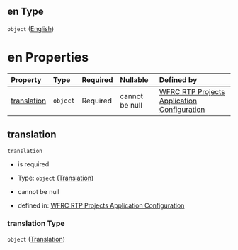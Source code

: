 ## en Type

`object` ([English](config-properties-translations-properties-english.md))

# en Properties

| Property                    | Type     | Required | Nullable       | Defined by                                                                                                                                                                                                |
| :-------------------------- | :------- | :------- | :------------- | :-------------------------------------------------------------------------------------------------------------------------------------------------------------------------------------------------------- |
| [translation](#translation) | `object` | Required | cannot be null | [WFRC RTP Projects Application Configuration](config-definitions-translation.md "https://wfrc.org/rtp-2023-adopted-map/config.schema.json#/properties/translations/properties/en/properties/translation") |

## translation



`translation`

* is required

* Type: `object` ([Translation](config-definitions-translation.md))

* cannot be null

* defined in: [WFRC RTP Projects Application Configuration](config-definitions-translation.md "https://wfrc.org/rtp-2023-adopted-map/config.schema.json#/properties/translations/properties/en/properties/translation")

### translation Type

`object` ([Translation](config-definitions-translation.md))
